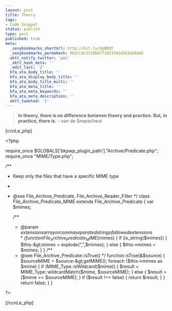 ```yaml
---
layout: post
title: Theory
tags:
- Code Snippet
status: publish
type: post
published: true
meta:
  _sexybookmarks_shortUrl: http://bit.ly/dgBRdY
  _sexybookmarks_permaHash: 9b37cdc3310b6771823f01d5b3ab9a66
  aktt_notify_twitter: 'yes'
  _aktt_hash_meta: ''
  _edit_last: '2'
  bfa_ata_body_title: ''
  bfa_ata_display_body_title: ''
  bfa_ata_body_title_multi: ''
  bfa_ata_meta_title: ''
  bfa_ata_meta_keywords: ''
  bfa_ata_meta_description: ''
  aktt_tweeted: '1'
---
```

<blockquote><strong>In theory, there is no difference between theory and practice.  But, in practice, there is.</strong>
- van de Snepscheut</blockquote>
[ccnLe_php]

&lt;?php

require_once $GLOBALS['bkpwp_plugin_path']."Archive/Predicate.php";
require_once "MIME/Type.php";

/**
 * Keep only the files that have a specific MIME type
 *
 * @see        File_Archive_Predicate, File_Archive_Reader_Filter
 */
class File_Archive_Predicate_MIME extends File_Archive_Predicate
{
    var $mimes;

    /**
     * @param $extensions array or comma separated string of allowed extensions
     */
    function File_Archive_Predicate_MIME($mimes)
    {
        if (is_string($mimes)) {
            $this-&gt;mimes = explode(",",$mimes);
        } else {
            $this-&gt;mimes = $mimes;
        }
    }
    /**
     * @see File_Archive_Predicate::isTrue()
     */
    function isTrue(&amp;$source)
    {
        $sourceMIME = $source-&gt;getMIME();
        foreach ($this-&gt;mimes as $mime) {
            if (MIME_Type::isWildcard($mime)) {
                $result = MIME_Type::wildcardMatch($mime, $sourceMIME);
            } else {
                $result = ($mime == $sourceMIME);
            }
            if ($result !== false) {
                return $result;
            }
        }
        return false;
    }
}

?&gt;

[/ccnLe_php] 
